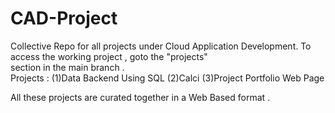 # CAD-Project
Collective Repo for all projects under Cloud Application Development.
To access the working project , goto the "projects" <br> section in the main branch .
<br>
Projects :
(1)Data Backend Using SQL 
(2)Calci
(3)Project Portfolio Web Page

All these projects are curated together in a Web Based format . 